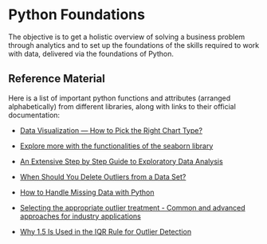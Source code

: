 # Python Foundations

The objective is to get a holistic overview of solving a business problem through analytics and to set up the foundations of the skills required to work with data, delivered via the foundations of Python.

## Reference Material

Here is a list of important python functions and attributes (arranged alphabetically) from different libraries, along with links to their official documentation:

- [Data Visualization — How to Pick the Right Chart Type?](https://medium.com/@mokkup/data-visualization-how-to-pick-the-right-chart-type-f6f65824928a)

- [Explore more with the functionalities of the seaborn library](http://seaborn.pydata.org/examples/index.html)

- [An Extensive Step by Step Guide to Exploratory Data Analysis](https://ankushmulkar.medium.com/complete-exploratory-data-analysis-step-by-step-guide-for-data-analyst-34a07156217a)

- [When Should You Delete Outliers from a Data Set?](https://humansofdata.atlan.com/2018/03/when-delete-outliers-dataset/)

- [How to Handle Missing Data with Python](https://machinelearningmastery.com/handle-missing-data-python/)

- [Selecting the appropriate outlier treatment - Common and advanced approaches for industry applications](https://www.lexjansen.com/nesug/nesug07/sa/sa16.pdf)

- [Why 1.5 Is Used in the IQR Rule for Outlier Detection](https://builtin.com/articles/1-5-iqr-rule#:~:text=The%20interquartile%20(IQR)%20method%20of,bound%20quartile%20is%20an%20outlier.)